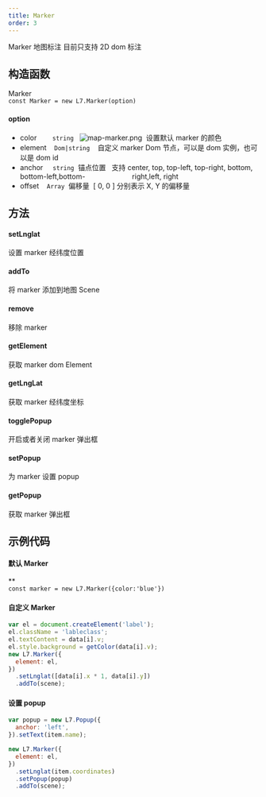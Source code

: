 ```yaml
---
title: Marker
order: 3
---
```


Marker 地图标注 目前只支持 2D dom 标注

## 构造函数

Marker<br />`const Marker = new L7.Marker(option)`

#### option

- color        `string`   ![map-marker.png](https://cdn.nlark.com/yuque/0/2019/png/104251/1566814628445-4f3152c8-71d1-4908-a651-246c17e507b5.png#align=left&display=inline&height=32&name=map-marker.png&originHeight=32&originWidth=32&size=635&status=done&width=32)  设置默认 marker 的颜色
- element    `Dom|string`    自定义 marker Dom 节点，可以是 dom 实例，也可以是 dom id
- anchor     `string`  锚点位置   支持 center, top, top-left, top-right, bottom, bottom-left,bottom-                        right,left, right
- offset    `Array`  偏移量  [ 0, 0 ] 分别表示 X, Y 的偏移量

## 方法

#### setLnglat

设置 marker 经纬度位置

#### addTo

将 marker 添加到地图 Scene

#### remove

移除 marker

#### getElement

获取 marker dom Element

#### getLngLat

获取 marker 经纬度坐标

#### togglePopup

开启或者关闭 marker 弹出框

#### setPopup

为 marker 设置 popup

#### getPopup

获取 marker 弹出框

## 示例代码

#### 默认 Marker

\*\*<br />`const marker = new L7.Marker({color:'blue'})`

#### 自定义 Marker

```javascript
var el = document.createElement('label');
el.className = 'lableclass';
el.textContent = data[i].v;
el.style.background = getColor(data[i].v);
new L7.Marker({
  element: el,
})
  .setLnglat([data[i].x * 1, data[i].y])
  .addTo(scene);
```

#### 设置 popup

```javascript
var popup = new L7.Popup({
  anchor: 'left',
}).setText(item.name);

new L7.Marker({
  element: el,
})
  .setLnglat(item.coordinates)
  .setPopup(popup)
  .addTo(scene);
```
